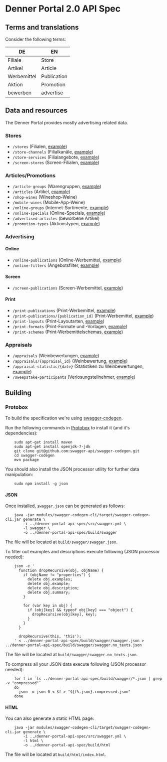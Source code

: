 # Denner Portal 2.0 API Spec

## Terms and translations
Consider the following terms:

| DE          | EN          |
|-------------|-------------|
| Filiale     | Store       |
| Artikel     | Article     |
| Werbemittel | Publication |
| Aktion      | Promotion   |
| bewerben    | advertise   |

## Data and resources
The Denner Portal provides mostly advertising related data.

### Stores

* `/stores` (Filialen, [example](examples/stores.json))
* `/store-channels` (Filialkanäle, [example](examples/store-channels.json))
* `/store-services` (Filialangebote, [example](examples/store-services.json))
* `/screen-stores` (Screen-Filialen, [example](examples/screen-stores.json))

### Articles/Promotions

* `/article-groups` (Warengruppen, [example](examples/article-groups.json))
* `/articles` (Artikel, [example](examples/articles.json))
* `/shop-wines` (Wineshop-Weine)
* `/mobile-wines` (Mobile-App-Weine)
* `/online-groups` (Internet-Sortimente, [example](examples/online-groups.json))
* `/online-specials` (Online-Specials, [example](examples/online-specials.json))
* `/advertised-articles` (beworbene Artikel)
* `/promotion-types` (Aktionstypen, [example](examples/promotion-types.json))

### Advertising

#### Online
* `/online-publications` (Online-Werbemittel, [example](examples/online-publications.json))
* `/online-filters` (Angebotsfilter, [example](examples/online-filters.json))

#### Screen
* `/screen-publications` (Screen-Werbemittel, [example](examples/screen-publications.json))

#### Print
* `/print-publications` (Print-Werbemittel, [example](examples/print-publications.json))
* `/print-publications/{publication_id]` (Print-Werbemittel, [example](examples/print-publication.json))
* `/print-layouts` (Print-Layoutarten, [example](examples/print-layouts.json))
* `/print-formats` (Print-Formate und -Vorlagen, [example](examples/print-formats.json))
* `/print-schemes` (Print-Werbemittelschemas, [example](examples/print-schemes.json))

### Appraisals
* `/appraisals` (Weinbewertungen, [example](examples/appraisals.json))
* `/appraisals/{appraisal_id}` (Weinbewertung, [example](examples/appraisal.json))
* `/appraisal-statistic/{date}` (Statistiken zu Weinbewertungen, [example](examples/appraisal-statistic.json))
* `/sweepstake-participants` (Verlosungsteilnehmer, [example](examples/sweepstake-participants.json))

## Building

### Protobox
To build the specification we're using [swagger-codegen](https://github.com/swagger-api/swagger-codegen).

Run the following commands in [Protobox](https://bitbucket.org/detailnet/protobox) to install it (and it's dependencies):

        sudo apt-get install maven
        sudo apt-get install openjdk-7-jdk
        git clone git@github.com:swagger-api/swagger-codegen.git
        cd swagger-codegen
        mvn package
        
You should also install the JSON processor utility for further data manipulation:
        
        sudo npm install -g json
  

#### JSON
Once installed, `swagger.json` can be generated as follows:

        java -jar modules/swagger-codegen-cli/target/swagger-codegen-cli.jar generate \
            -i ../denner-portal-api-spec/src/swagger.yml \
            -l swagger \
            -o ../denner-portal-api-spec/build/swagger
        
The file will be located at `build/swagger/swagger.json`.

To filter out examples and descriptions execute following (JSON processor needed):
 
        json -e '
          function dropRecursive(obj, objName) {
            if (objName != "properties") {
              delete obj.examples;
              delete obj.example;
              delete obj.description;
              delete obj.summary;
            }
            
            for (var key in obj) {
              if (obj[key] && typeof obj[key] === "object") { 
                dropRecursive(obj[key], key);
              }
            }
          }
          
          dropRecursive(this, 'this');
        ' < ../denner-portal-api-spec/build/swagger/swagger.json > ../denner-portal-api-spec/build/swagger/swagger.no_texts.json

The file will be located at `build/swagger/swagger.no_texts.json`.

To compress all your JSON data execute following (JSON processor needed):

        for f in `ls ../denner-portal-api-spec/build/swagger/*.json | grep -v "compressed"`
        do 
          json -o json-0 < $f > "${f%.json}.compressed.json"
        done

#### HTML
You can also generate a static HTML page:

        java -jar modules/swagger-codegen-cli/target/swagger-codegen-cli.jar generate \
            -i ../denner-portal-api-spec/src/swagger.yml \
            -l html \
            -o ../denner-portal-api-spec/build/html
            
The file will be located at `build/html/index.html`.

